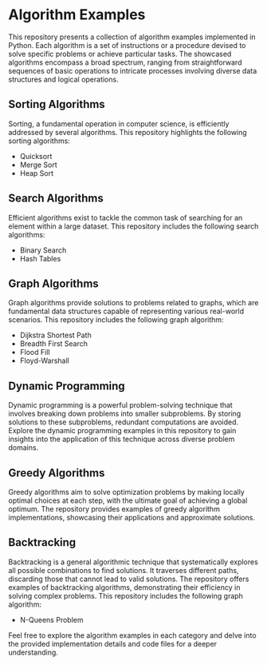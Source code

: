 # Algorithm Examples

This repository presents a collection of algorithm examples implemented in Python. Each algorithm is a set of instructions or a procedure devised to solve specific problems or achieve particular tasks. The showcased algorithms encompass a broad spectrum, ranging from straightforward sequences of basic operations to intricate processes involving diverse data structures and logical operations.

## Sorting Algorithms

Sorting, a fundamental operation in computer science, is efficiently addressed by several algorithms. This repository highlights the following sorting algorithms:

- Quicksort
- Merge Sort
- Heap Sort

## Search Algorithms

Efficient algorithms exist to tackle the common task of searching for an element within a large dataset. This repository includes the following search algorithms:

- Binary Search
- Hash Tables

## Graph Algorithms

Graph algorithms provide solutions to problems related to graphs, which are fundamental data structures capable of representing various real-world scenarios. This repository includes the following graph algorithm:

- Dijkstra Shortest Path
- Breadth First Search
- Flood Fill
- Floyd-Warshall

## Dynamic Programming

Dynamic programming is a powerful problem-solving technique that involves breaking down problems into smaller subproblems. By storing solutions to these subproblems, redundant computations are avoided. Explore the dynamic programming examples in this repository to gain insights into the application of this technique across diverse problem domains.

## Greedy Algorithms

Greedy algorithms aim to solve optimization problems by making locally optimal choices at each step, with the ultimate goal of achieving a global optimum. The repository provides examples of greedy algorithm implementations, showcasing their applications and approximate solutions.

## Backtracking

Backtracking is a general algorithmic technique that systematically explores all possible combinations to find solutions. It traverses different paths, discarding those that cannot lead to valid solutions. The repository offers examples of backtracking algorithms, demonstrating their efficiency in solving complex problems. This repository includes the following graph algorithm:

- N-Queens Problem

Feel free to explore the algorithm examples in each category and delve into the provided implementation details and code files for a deeper understanding.

